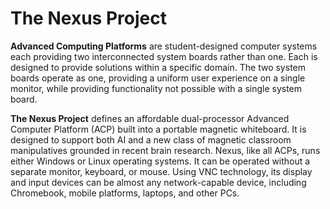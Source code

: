 # The Nexus Project
<b>Advanced Computing Platforms</b> are student-designed computer systems each providing two interconnected system boards rather than one. Each is designed to provide solutions within a specific domain. The two system boards operate as one, providing a uniform user experience on a single monitor, while providing functionality not possible with a single system board.</p> 
<b>The Nexus Project</b> defines an affordable dual-processor Advanced Computer Platform (ACP) built into a portable magnetic whiteboard.  It is designed to support both AI and a new class of magnetic classroom manipulatives grounded in recent brain research.  Nexus, like all ACPs, runs either Windows or Linux operating systems.  It can be operated without a separate monitor, keyboard, or mouse.  Using VNC technology, its display and input devices can be almost any network-capable device, including Chromebook, mobile platforms, laptops, and other PCs.
